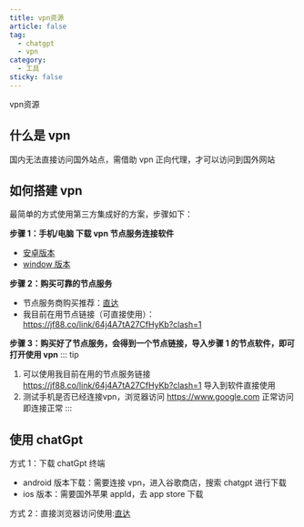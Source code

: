 ```yaml
---
title: vpn资源
article: false
tag: 
  - chatgpt
  - vpn
category:
  - 工具
sticky: false
---
```

vpn资源
<!-- more -->
## 什么是 vpn

国内无法直接访问国外站点，需借助 vpn 正向代理，才可以访问到国外网站

## 如何搭建 vpn

最简单的方式使用第三方集成好的方案，步骤如下：

<b>步骤 1：手机/电脑 下载 vpn 节点服务连接软件</b>

- [安卓版本](https://share.feijipan.com/s/2JA7HIXb)
- [window 版本](https://share.feijipan.com/s/i7A70HPP)

<b>步骤 2：购买可靠的节点服务</b>

- 节点服务商购买推荐：[直达](https://neoladder.com/)
- 我目前在用节点链接（可直接使用）：https://jf88.co/link/64j4A7tA27CfHyKb?clash=1

<b>步骤 3：购买好了节点服务，会得到一个节点链接，导入步骤 1 的节点软件，即可打开使用 vpn</b>
  ::: tip
  1. 可以使用我目前在用的节点服务链接 https://jf88.co/link/64j4A7tA27CfHyKb?clash=1 导入到软件直接使用
  2. 测试手机是否已经连接vpn，浏览器访问 https://www.google.com 正常访问即连接正常
  :::


## 使用 chatGpt

方式 1：下载 chatGpt 终端

- android 版本下载：需要连接 vpn，进入谷歌商店，搜索 chatgpt 进行下载
- ios 版本：需要国外苹果 appId，去 app store 下载

方式 2：直接浏览器访问使用:[直达](https://chat.openai.com/)
